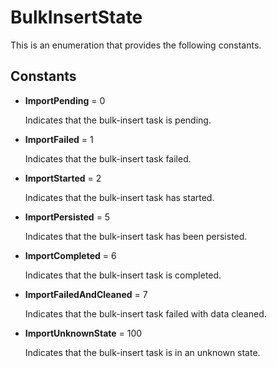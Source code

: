 
# BulkInsertState

This is an enumeration that provides the following constants.

## Constants

- __ImportPending__ = 0

    Indicates that the bulk-insert task is pending.

- __ImportFailed__ = 1

    Indicates that the bulk-insert task failed.

- __ImportStarted__ = 2

    Indicates that the bulk-insert task has started.

- __ImportPersisted__ = 5

    Indicates that the bulk-insert task has been persisted.

- __ImportCompleted__ = 6

    Indicates that the bulk-insert task is completed.

- __ImportFailedAndCleaned__ = 7

    Indicates that the bulk-insert task failed with data cleaned.

- __ImportUnknownState__ = 100

    Indicates that the bulk-insert task is in an unknown state.